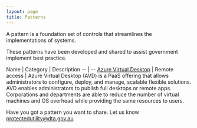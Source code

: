 ```yaml
---
layout: page
title: Patterns
---
```


A pattern is a foundation set of controls that streamlines the implementations of systems. 

These patterns have been developed and shared to assist government implement best practice. 

Name | Category | Description
-- | --
[Azure Virtual Desktop](avd.html) | Remote access | Azure Virtual Desktop (AVD) is a PaaS offering that allows administrators to configure, deploy, and manage, scalable flexible solutions. AVD enables administrators to publish full desktops or remote apps. Corporations and departments are able to reduce the number of virtual machines and OS overhead while providing the same resources to users.


Have you got a pattern you want to share. Let us know <protectedutility@dta.gov.au>